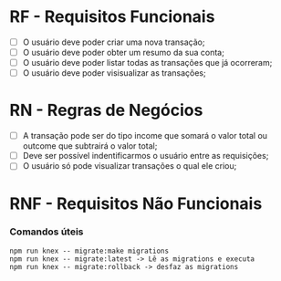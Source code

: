 # RF - Requisitos Funcionais
- [ ] O usuário deve poder criar uma nova transação;
- [ ] O usuário deve poder obter um resumo da sua conta;
- [ ] O usuário deve poder listar todas as transações que já ocorreram;
- [ ] O usuário deve poder visisualizar as transações;

# RN - Regras de Negócios

- [ ] A transação pode ser do tipo income que somará o valor total ou outcome que subtrairá o valor total;
- [ ] Deve ser possível indentificarmos o usuário entre as requisições;
- [ ] O usuário só pode visualizar transações o qual ele criou;

# RNF - Requisitos Não Funcionais

### Comandos úteis
```
npm run knex -- migrate:make migrations
npm run knex -- migrate:latest -> Lê as migrations e executa
npm run knex -- migrate:rollback -> desfaz as migrations
```
